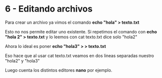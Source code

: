 # 6 - Editando archivos

Para crear un archivo ya vimos el comando **echo "hola" &gt; texto.txt**

Esto no nos permite editar uno existente. Si repetimos el comando con **echo "hola 2" &gt; texto.txt** y lo leemos con cat texto.txt dice solo "hola2"

Ahora lo ideal es poner **echo "hola3" &gt; &gt; texto.txt**

Eso hace que al usar cat texto.txt veamos en dos lineas separadas nuestro "hola2" y "hola3"

Luego cuenta los distintos editores **nano** por ejemplo.

